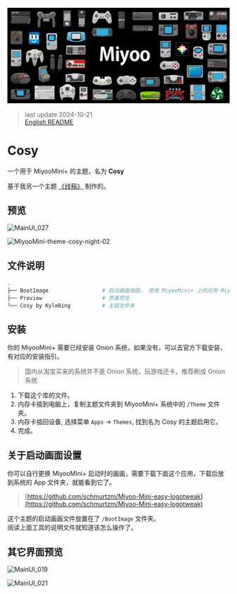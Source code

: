 ![banner](./art/art-horizontal-3000h.png)

> last update 2024-10-21  
> [English README](./README.md)


# Cosy

一个用于 MiyooMini+ 的主题，名为 **Cosy**

基于我另一个主题 [《线稿》](https://github.com/KyleBing/onion-theme-wireframe) 制作的。


## 预览

![MainUI_027](https://github.com/user-attachments/assets/22d4353a-6533-4481-9d7c-d01f64f12e72)

![MiyooMini-theme-cosy-night-02](https://github.com/user-attachments/assets/5fbc8b10-8975-4b47-a45c-847de0851132)



## 文件说明

```bash
.
├── BootImage                 # 启动画面用图， 使用 MiyooMini+ 上的应用 Miyoo-Mini-easy-logotweak 可以实现。
├── Preview                   # 界面预览
└── Cosy by KyleBing          # 主题文件夹

```


## 安装

你的 MiyooMini+ 需要已经安装 Onion 系统，如果没有，可以去官方下载安装，有对应的安装指引。
> 国内从淘宝买来的系统并不是 Onion 系统，玩游戏还卡。推荐刷成 Onion 系统

1. 下载这个库的文件。
2. 内存卡插到电脑上，复制主题文件夹到 MiyooMini+ 系统中的  `/Theme` 文件夹。
3. 内存卡插回设备, 选择菜单 `Apps` ->  `Themes`, 找到名为 Cosy 的主题启用它。
4. 完成。


## 关于启动画面设置

你可以自行更换 MiyooMini+ 启动时的画画，需要下载下面这个应用，下载后放到系统的 App 文件夹，就能看到它了。

> [https://github.com/schmurtzm/Miyoo-Mini-easy-logotweak](https://github.com/schmurtzm/Miyoo-Mini-easy-logotweak)

这个主题的启动画画文件放置在了 `/BootImage` 文件夹。  
阅读上面工具的说明文件就知道该怎么操作了。

## 其它界面预览

![MainUI_019](https://github.com/user-attachments/assets/16c4f47d-dcc7-444b-bddc-8bf8e9983317)

![MainUI_021](https://github.com/user-attachments/assets/c0b7a513-1821-4ddd-a95b-9dab385b9484)

